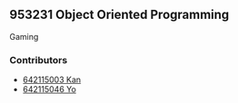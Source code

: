 ## 953231 Object Oriented Programming
Gaming

### Contributors
- [642115003 Kan](https://github.com/h0shizaki)  
- [642115046 Yo](https://github.com/ManSmooth/)
